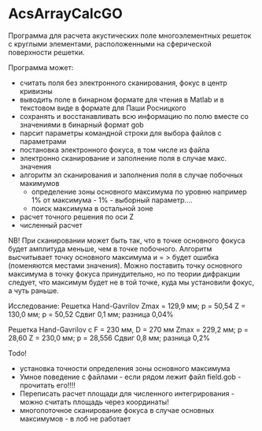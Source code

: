 # AcsArrayCalcGO

Программа для расчета акустических поле	многоэлементных
решеток с круглыми элементами, расположенными на сферической
поверхности решетки.

Программа может:
- считать поля без электронного сканирования, фокус в центр кривизны
- выводить поле в бинарном формате для чтения в Matlab и в текстовом виде
  в формате для Паши Росницкого
- сохранять и восстанавливать всю информацию по полю вместе со значениями
  в бинарный формат gob
- парсит параметры командной строки для выбора файлов с параметрами
- постановка электронного фокуса, в том числе из файла
- электронно сканирование и заполнение поля в случае макс. значения
- алгоритм эл сканирования и заполнения поля в случае побочных макимумов
  - определение зоны основного максимума по уровню например 1% от максимума
          - 1% - выборный параметр....
  - поиск максимума в остальной зоне
- расчет точного решения по оси Z
- численный расчет

NB!
При сканировании может быть так, что в точке основного фокуса будет амплитуда меньше, чем в точке побочного.
Алгоритм высчитывает точку основного максимума и = > будет ошибка (поменяются местами значения).
Можно поставить точку основного максимума в точку фокуса принудительно, но по теории дифракции следует,
что максимум будет не в той точке, куда мы установили фокус, а чуть раньше.

Исследование:
Решетка Hand-Gavrilov
Zmax = 129,9 мм; p = 50,54
Z = 130,0 мм; p = 50,52
Сдвиг 0,1 мм; разница 0,04%

Решетка Hand-Gavrilov с F = 230 мм, D = 270 мм
Zmax = 229,2 мм; p = 28,60
Z = 230,0 мм; p = 28,556
Сдвиг 0,8 мм; разница 0,2%

Todo!
- установка точности определения зоны основного максимума
- Умное поведение с файлами - если рядом лежит файл field.gob - прочитать его!!!!
- Переписать расчет площади для численного интегрирования - можно считать площадь через координаты!
- многопоточное сканирование фокуса в случае основных максимумов - в лоб не работает
